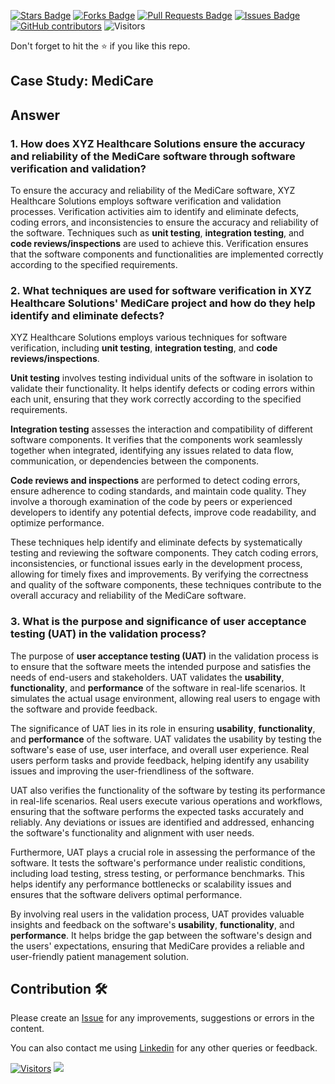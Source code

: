 <a href="https://github.com/drshahizan/software-engineering/stargazers"><img src="https://img.shields.io/github/stars/drshahizan/software-engineering" alt="Stars Badge"/></a>
<a href="https://github.com/drshahizan/software-engineering/network/members"><img src="https://img.shields.io/github/forks/drshahizan/software-engineering" alt="Forks Badge"/></a>
<a href="https://github.com/drshahizan/software-engineering/pulls"><img src="https://img.shields.io/github/issues-pr/drshahizan/software-engineering" alt="Pull Requests Badge"/></a>
<a href="https://github.com/drshahizan/software-engineering"><img src="https://img.shields.io/github/issues/drshahizan/software-engineering" alt="Issues Badge"/></a>
<a href="https://github.com/drshahizan/software-engineering/graphs/contributors"><img alt="GitHub contributors" src="https://img.shields.io/github/contributors/drshahizan/software-engineering?color=2b9348"></a>
![Visitors](https://api.visitorbadge.io/api/visitors?path=https%3A%2F%2Fgithub.com%2Fdrshahizan%2Fsoftware-engineering&labelColor=%23d9e3f0&countColor=%23697689&style=flat)

Don't forget to hit the :star: if you like this repo.

## Case Study: MediCare

## Answer
### 1. How does XYZ Healthcare Solutions ensure the accuracy and reliability of the MediCare software through software verification and validation?

To ensure the accuracy and reliability of the MediCare software, XYZ Healthcare Solutions employs software verification and validation processes. Verification activities aim to identify and eliminate defects, coding errors, and inconsistencies to ensure the accuracy and reliability of the software. Techniques such as **unit testing**, **integration testing**, and **code reviews/inspections** are used to achieve this. Verification ensures that the software components and functionalities are implemented correctly according to the specified requirements.

### 2. What techniques are used for software verification in XYZ Healthcare Solutions' MediCare project and how do they help identify and eliminate defects?

XYZ Healthcare Solutions employs various techniques for software verification, including **unit testing**, **integration testing**, and **code reviews/inspections**.

**Unit testing** involves testing individual units of the software in isolation to validate their functionality. It helps identify defects or coding errors within each unit, ensuring that they work correctly according to the specified requirements.

**Integration testing** assesses the interaction and compatibility of different software components. It verifies that the components work seamlessly together when integrated, identifying any issues related to data flow, communication, or dependencies between the components.

**Code reviews and inspections** are performed to detect coding errors, ensure adherence to coding standards, and maintain code quality. They involve a thorough examination of the code by peers or experienced developers to identify any potential defects, improve code readability, and optimize performance.

These techniques help identify and eliminate defects by systematically testing and reviewing the software components. They catch coding errors, inconsistencies, or functional issues early in the development process, allowing for timely fixes and improvements. By verifying the correctness and quality of the software components, these techniques contribute to the overall accuracy and reliability of the MediCare software.

### 3. What is the purpose and significance of user acceptance testing (UAT) in the validation process?

The purpose of **user acceptance testing (UAT)** in the validation process is to ensure that the software meets the intended purpose and satisfies the needs of end-users and stakeholders. UAT validates the **usability**, **functionality**, and **performance** of the software in real-life scenarios. It simulates the actual usage environment, allowing real users to engage with the software and provide feedback.

The significance of UAT lies in its role in ensuring **usability**, **functionality**, and **performance** of the software. UAT validates the usability by testing the software's ease of use, user interface, and overall user experience. Real users perform tasks and provide feedback, helping identify any usability issues and improving the user-friendliness of the software.

UAT also verifies the functionality of the software by testing its performance in real-life scenarios. Real users execute various operations and workflows, ensuring that the software performs the expected tasks accurately and reliably. Any deviations or issues are identified and addressed, enhancing the software's functionality and alignment with user needs.

Furthermore, UAT plays a crucial role in assessing the performance of the software. It tests the software's performance under realistic conditions, including load testing, stress testing, or performance benchmarks. This helps identify any performance bottlenecks or scalability issues and ensures that the software delivers optimal performance.

By involving real users in the validation process, UAT provides valuable insights and feedback on the software's **usability**, **functionality**, and **performance**. It helps bridge the gap between the software's design and the users' expectations, ensuring that MediCare provides a reliable and user-friendly patient management solution.


## Contribution 🛠️
Please create an [Issue](https://github.com/drshahizan/learn-php/issues) for any improvements, suggestions or errors in the content.

You can also contact me using [Linkedin](https://www.linkedin.com/in/drshahizan/) for any other queries or feedback.

[![Visitors](https://api.visitorbadge.io/api/visitors?path=https%3A%2F%2Fgithub.com%2Fdrshahizan&labelColor=%23697689&countColor=%23555555&style=plastic)](https://visitorbadge.io/status?path=https%3A%2F%2Fgithub.com%2Fdrshahizan)
![](https://hit.yhype.me/github/profile?user_id=81284918)


